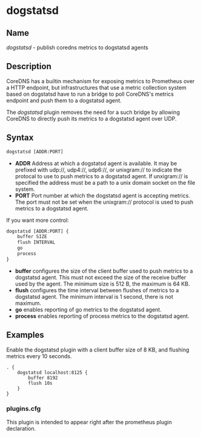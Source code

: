 # dogstatsd

## Name

*dogstatsd* - publish coredns metrics to dogstatsd agents

## Description

CoreDNS has a builtin mechanism for exposing metrics to Prometheus over a HTTP
endpoint, but infrastructures that use a metric collection system based on
dogstatsd have to run a bridge to poll CoreDNS's metrics endpoint and push them
to a dogstatsd agent.

The *dogstatsd* plugin removes the need for a such bridge by allowing CoreDNS to
directly push its metrics to a dogstatsd agent over UDP.

## Syntax

~~~ txt
dogstatsd [ADDR:PORT]
~~~

* **ADDR** Address at which a dogstatsd agent is available. It may be prefixed
with udp://, udp4://, udp6://, or unixgram:// to indicate the protocal to use
to push metrics to a dogstatsd agent. If unxigram:// is specified the address
must be a path to a unix domain socket on the file system.
* **PORT** Port number at which the dogstatsd agent is accepting metrics. The
port must not be set when the unixgram:// protocol is used to push metrics to
a dogstatsd agent.

If you want more control:

~~~ txt
dogstatsd [ADDR:PORT] {
    buffer SIZE
    flush INTERVAL
    go
    process
}
~~~

* **buffer** configures the size of the client buffer used to push metrics to a
dogstatsd agent. This must not exceed the size of the receive buffer used by the
agent. The minimum size is 512 B, the maximum is 64 KB.
* **flush** configures the time interval between flushes of metrics to a
dogstatsd agent. The minimum interval is 1 second, there is not maximum.
* **go** enables reporting of go metrics to the dogstatsd agent.
* **process** enables reporting of process metrics to the dogstatsd agent.

## Examples

Enable the dogstatsd plugin with a client buffer size of 8 KB, and flushing
metrics every 10 seconds.

~~~ corefile
. {
    dogstatsd localhost:8125 {
        buffer 8192
        flush 10s
    }
}
~~~

### plugins.cfg

This plugin is intended to appear right after the prometheus plugin declaration.
